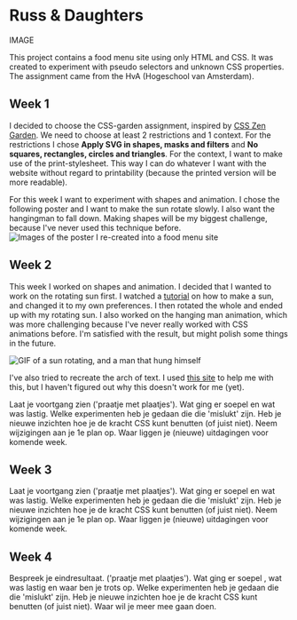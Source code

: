 # Russ & Daughters
IMAGE

This project contains a food menu site using only HTML and CSS. It was created to experiment with pseudo selectors and unknown CSS properties. The assignment came from the HvA (Hogeschool van Amsterdam).

## Week 1
I decided to choose the CSS-garden assignment, inspired by [CSS Zen Garden](http://www.csszengarden.com/). We need to choose at least 2 restrictions and 1 context. For the restrictions I chose __Apply SVG in shapes, masks and filters__ and __No squares, rectangles, circles and triangles__. For the context, I want to make use of the print-stylesheet. This way I can do whatever I want with the website without regard to printability (because the printed version will be more readable).

For this week I want to experiment with shapes and animation. I chose the following poster and I want to make the sun rotate slowly. I also want the hangingman to fall down. Making shapes will be my biggest challenge, because I've never used this technique before.
![Images of the poster I re-created into a food menu site](https://github.com/InjuMichorius/CSS-Garden/blob/master/images/README%20images/week1.jpg)

## Week 2
This week I worked on shapes and animation. I decided that I wanted to work on the rotating sun first. I watched a [tutorial](https://www.youtube.com/watch?v=QiM4VhQsdZw&t=425s) on how to make a sun, and changed it to my own preferences. I then rotated the whole and ended up with my rotating sun. I also worked on the hanging man animation, which was more challenging because I've never really worked with CSS animations before. I'm satisfied with the result, but might polish some things in the future.

![GIF of a sun rotating, and a man that hung himself](https://github.com/InjuMichorius/CSS-Garden/blob/master/images/README%20images/AnimationsWeek2.gif)

I've also tried to recreate the arch of text. I used [this site](https://css-tricks.com/snippets/svg/curved-text-along-path/) to help me with this, but I haven't figured out why this doesn't work for me (yet).

Laat je voortgang zien ('praatje met plaatjes').
Wat ging er soepel en wat was lastig.
Welke experimenten heb je gedaan die die 'mislukt' zijn.
Heb je nieuwe inzichten hoe je de kracht CSS kunt benutten (of juist niet).
Neem wijzigingen aan je 1e plan op.
Waar liggen je (nieuwe) uitdagingen voor komende week.

## Week 3
Laat je voortgang zien ('praatje met plaatjes').
Wat ging er soepel en wat was lastig.
Welke experimenten heb je gedaan die die 'mislukt' zijn.
Heb je nieuwe inzichten hoe je de kracht CSS kunt benutten (of juist niet).
Neem wijzigingen aan je 1e plan op.
Waar liggen je (nieuwe) uitdagingen voor komende week.

## Week 4
Bespreek je eindresultaat. ('praatje met plaatjes').
Wat ging er soepel , wat was lastig en waar ben je trots op.
Welke experimenten heb je gedaan die die 'mislukt' zijn.
Heb je nieuwe inzichten hoe je de kracht CSS kunt benutten (of juist niet).
Waar wil je meer mee gaan doen.
